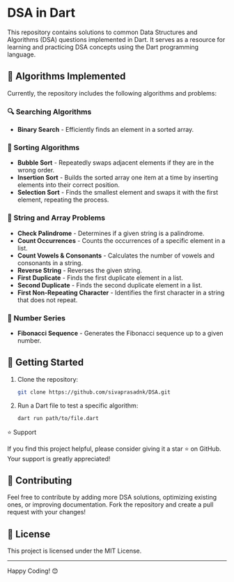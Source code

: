 # DSA in Dart

This repository contains solutions to common Data Structures and Algorithms (DSA) questions implemented in Dart. It serves as a resource for learning and practicing DSA concepts using the Dart programming language.

## 📌 Algorithms Implemented

Currently, the repository includes the following algorithms and problems:

### 🔍 Searching Algorithms
- **Binary Search** - Efficiently finds an element in a sorted array.

### 🔄 Sorting Algorithms
- **Bubble Sort** - Repeatedly swaps adjacent elements if they are in the wrong order.
- **Insertion Sort** - Builds the sorted array one item at a time by inserting elements into their correct position.
- **Selection Sort** - Finds the smallest element and swaps it with the first element, repeating the process.

### 📝 String and Array Problems
- **Check Palindrome** - Determines if a given string is a palindrome.
- **Count Occurrences** - Counts the occurrences of a specific element in a list.
- **Count Vowels & Consonants** - Calculates the number of vowels and consonants in a string.
- **Reverse String** - Reverses the given string.
- **First Duplicate** - Finds the first duplicate element in a list.
- **Second Duplicate** - Finds the second duplicate element in a list.
- **First Non-Repeating Character** - Identifies the first character in a string that does not repeat.

### 🔢 Number Series
- **Fibonacci Sequence** - Generates the Fibonacci sequence up to a given number.

## 🚀 Getting Started

1. Clone the repository:
   ```sh
   git clone https://github.com/sivaprasadnk/DSA.git
   ```

2. Run a Dart file to test a specific algorithm:
   ```sh
   dart run path/to/file.dart
   ```

⭐ Support

If you find this project helpful, please consider giving it a star ⭐ on GitHub. Your support is greatly appreciated!

## 📌 Contributing
Feel free to contribute by adding more DSA solutions, optimizing existing ones, or improving documentation. Fork the repository and create a pull request with your changes!

## 📜 License
This project is licensed under the MIT License.

---
Happy Coding! 😊